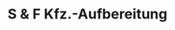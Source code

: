 ---
title: "S & F Kfz.-Aufbereitung"
url: /giessen/s-und-f-kfz-aufbereitung/
shop: Autowerkstatt
---